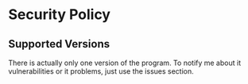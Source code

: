 # Security Policy

## Supported Versions

There is actually only one version of the program.
To notify me about it vulnerabilities or it problems, just use the issues section.
